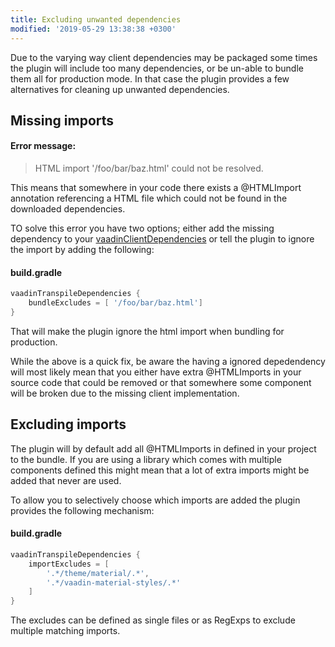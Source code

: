 ```yaml
---
title: Excluding unwanted dependencies
modified: '2019-05-29 13:38:38 +0300'
---
```


Due to the varying way client dependencies may be packaged some times the plugin will include too many dependencies,
or be un-able to bundle them all for production mode. In that case the plugin provides a few alternatives for cleaning
up unwanted dependencies.

## Missing imports

#### Error message:
> HTML import '/foo/bar/baz.html' could not be resolved.

This means that somewhere in your code there exists a @HTMLImport annotation referencing a HTML file which could not be
found in the downloaded dependencies.

TO solve this error you have two options; either add the missing dependency to your [vaadinClientDependencies]() or tell 
the plugin to ignore the import by adding the following:

#### build.gradle
```groovy
vaadinTranspileDependencies {
    bundleExcludes = [ '/foo/bar/baz.html']
}
```

That will make the plugin ignore the html import when bundling for production.

While the above is a quick fix, be aware the having a ignored depedendency will most likely mean that you either have extra
@HTMLImports in your source code that could be removed or that somewhere some component will be broken due to the missing
client implementation.

## Excluding imports

The plugin will by default add all @HTMLImports in defined in your project to the bundle. If you are using a library which comes
with multiple components defined this might mean that a lot of extra imports might be added that never are used.

To allow you to selectively choose which imports are added the plugin provides the following mechanism:

#### build.gradle
```groovy
vaadinTranspileDependencies {
    importExcludes = [
        '.*/theme/material/.*',
        '.*/vaadin-material-styles/.*'
    ]
}
```

The excludes can be defined as single files or as RegExps to exclude multiple matching imports.